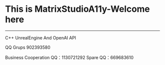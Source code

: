 # This is MatrixStudioA11y-Welcome here
---
C++ UnrealEngine And OpenAI API

QQ Grups 902393580

Business Cooperation QQ：1130721292 Spare QQ：669683610

